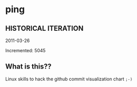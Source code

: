 # ping

## HISTORICAL ITERATION
2011-03-26

Incremented: 5045

## What is this?? 
Linux skills to hack the github commit visualization chart `;-)`
